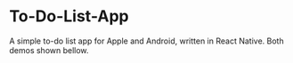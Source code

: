 # To-Do-List-App
A simple to-do list app for Apple and Android, written in React Native. Both demos shown bellow.
